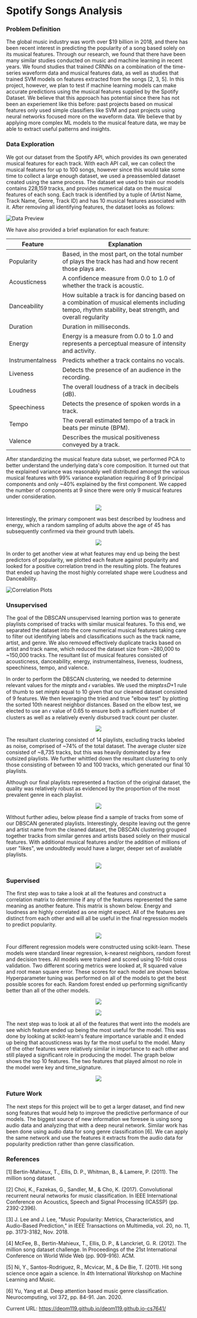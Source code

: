 # Spotify Songs Analysis

### Problem Definition

The global music industry was worth over $19 billion in 2018, and there has been recent interest in predicting the popularity of a song based solely on its musical features. Through our research, we found that there have been many similar studies conducted on music and machine learning in recent years. We found studies that trained CRNNs on a combination of the time-series waveform data and musical features data, as well as studies that trained SVM models on features extracted from the songs [2, 3, 5]. In this project, however, we plan to test if machine learning models can make accurate predictions using the musical features supplied by the Spotify Dataset. We believe that this approach has potential since there has not been an experiement like this before: past projects based on musical features only used simple classifiers like SVM and past projects using neural networks focused more on the waveform data. We believe that by applying more complex ML models to the musical feature data, we may be able to extract useful patterns and insights.


### Data Exploration

We got our dataset from the Spotify API, which provides its own generated musical features for each track. With each API call, we can collect the musical features for up to 100 songs, however since this would take some time to collect a large enough dataset, we used a preassembled dataset created using the same process. The dataset we used to train our models contains 228,159 tracks, and provides numerical data on the musical features of each song. Each track is identified by a tuple of (Artist Name, Track Name, Genre, Track ID) and has 10 musical features associated with it. After removing all identifying features, the dataset looks as follows:


![Data Preview](data_head.png)


We have also provided a brief explanation for each feature:


| Feature          | Explanation                                                                                                                                             |
|------------------|---------------------------------------------------------------------------------------------------------------------------------------------------------|
| Popularity       | Based, in the most part, on the total number of plays the track has had and how recent those plays are.                                                 |
| Acousticness     | A confidence measure from 0.0 to 1.0 of whether the track is acoustic.                                                                                  |
| Danceability     | How suitable a track is for dancing based on a combination of musical elements including tempo, rhythm stability, beat strength, and overall regularity |
| Duration         | Duration in milliseconds.                                                                                                                               |
| Energy           | Energy is a measure from 0.0 to 1.0 and represents a perceptual measure of intensity and activity.                                                      |
| Instrumentalness | Predicts whether a track contains no vocals.                                                                                                            |
| Liveness         | Detects the presence of an audience in the recording.                                                                                                   |
| Loudness         | The overall loudness of a track in decibels (dB).                                                                                                       |
| Speechiness      | Detects the presence of spoken words in a track.                                                                                                        |
| Tempo            | The overall estimated tempo of a track in beats per minute (BPM).                                                                                       |
| Valence          | Describes the musical positiveness conveyed by a track.   


After standardizing the musical feature data subset, we performed PCA to better understand the underlying data's core composition. It turned out that the explained variance was reasonably well distributed amongst the various musical features with 99% variance explanation requiring 8 of 9 principal components and only ~40% explained by the first component. We capped the number of components at 9 since there were only 9 musical features under consideration. 

<p align="center"> 
<img src="dbscan_images/musical_feature_pca_explained_variance.png">
</p>

Interestingly, the primary component was best described by loudness and energy, which a random sampling of adults above the age of 45 has subsequently confirmed via their ground truth labels.

<p align="center"> 
<img src="dbscan_images/pca_feature_weights.png">
</p>

In order to get another view at what features may end up being the best predictors of popularity, we plotted each feature against popularity and looked for a positive correlation trend in the resulting plots. The features that ended up having the most highly correlated shape were Loudness and Danceability.

![Correlation Plots](corr_plots.png)


### Unsupervised

The goal of the DBSCAN unsupervised learning portion was to generate playlists comprised of tracks with similar musical features. To this end, we separated the dataset into the core numerical musical features taking care to filter out identifying labels and classifications such as the track name, artist, and genre. We also removed effectively duplicate tracks based on artist and track name, which reduced the dataset size from ~280,000 to ~150,000 tracks. The resultant list of musical features consisted of acousticness, danceability, energy, instrumentalness, liveness, loudness, speechiness, tempo, and valence.

In order to perform the DBSCAN clustering, we needed to determine relevant values for the  𝑚𝑖𝑛𝑝𝑡𝑠  and  𝜖  variables. We used the  𝑚𝑖𝑛𝑝𝑡𝑠≤𝐷+1  rule of thumb to set  𝑚𝑖𝑛𝑝𝑡𝑠  equal to 10 given that our cleaned dataset consisted of 9 features. We then leveraging the tried and true "elbow test" by plotting the sorted 10th nearest neighbor distances. Based on the elbow test, we elected to use an  𝜖  value of 0.65 to ensure both a sufficient number of clusters as well as a relatively evenly disbursed track count per cluster.

<p align="center"> 
<img src="dbscan_images/knn_distance.png">
</p>

The resultant clustering consisted of 14 playlists, excluding tracks labeled as noise, comprised of ~74% of the total dataset. The average cluster size consisted of ~8,735 tracks, but this was heavily dominated by a few outsized playlists. We further whittled down the resultant clustering to only those consisting of between 10 and 100 tracks, which generated our final 10 playlists.

Although our final playlists represented a fraction of the original dataset, the quality was relatively robust as evidenced by the proportion of the most prevalent genre in each playlist.

<p align="center"> 
<img src="dbscan_images/genre_distribution.png">
</p>

Without further adieu, below please find a sample of tracks from some of our DBSCAN generated playlists. Interestingly, despite leaving out the genre and artist name from the cleaned dataset, the DBSCAN clustering grouped together tracks from similar genres and artists based solely on their musical features. With additional musical features and/or the addition of millions of user "likes", we undoubtedly would have a larger, deeper set of available playlists.

<p align="center"> 
<img src="dbscan_images/playlists_v2.PNG">
</p>

### Supervised

The first step was to take a look at all the features and construct a correlation matrix
to determine if any of the features represented the same meaning as another feature. This matrix is shown below. Energy and loudness are highly correlated as one might expect. All of the features are distinct from each other and will all be useful in the final regression models to predict popularity.

<p align="center"> 
<img src="images/correlation_matrix.PNG">
</p>

Four different regression models were constructed using scikit-learn. These models were 
standard linear regression, k-nearest neighbors, random forest and decision trees. All models were trained and scored using 10-fold cross validation. Two different scoring metrics were looked at, R squared value and root mean square error. These scores for each model are shown below. Hyperparameter tuning was performed on all of the models to get the best possible scores for each. Random forest ended up performing significantly better than all of the other models. 

<p align="center"> 
<img src="images/r2_bar_plot.png">
</p>

<p align="center"> 
<img src="images/rmse_bar_plot.png">
</p>

The next step was to look at all of the features that went into the models are see which feature ended up being the most useful for the model. This was done by looking at scikit-learn's feature importance variable and it ended up being that acousticness was by far the most useful to the model. Many of the other features were relatively similar in importance to each other and still played a significant role in producing the model. The graph below shows the top 10 features. The two features that played almost no role in the model were key and time_signature. 

<p align="center"> 
<img src="images/feature_importances_random_forest.png">
</p>

### Future Work

The next steps for this project will be to get a larger dataset, and find new song features that would help to improve the predictive performance of our models. The biggest source of new information we foresee is using song audio data and analyzing that with a deep neural network. Similar work has been done using audio data for song genre classification [6]. We can apply the same network and use the features it extracts from the audio data for popularity prediction rather than genre classification. 


### References

[1] Bertin-Mahieux, T., Ellis, D. P., Whitman, B., & Lamere, P. (2011). The million song dataset.

[2] Choi, K., Fazekas, G., Sandler, M., & Cho, K. (2017). Convolutional recurrent neural
networks for music classification. In IEEE International Conference on Acoustics,
Speech and Signal Processing (ICASSP) (pp. 2392-2396).

[3] J. Lee and J. Lee, "Music Popularity: Metrics, Characteristics, and Audio-Based Prediction," in IEEE Transactions on Multimedia, vol. 20, no. 11, pp. 3173-3182, Nov. 2018.

[4] McFee, B., Bertin-Mahieux, T., Ellis, D. P., & Lanckriet, G. R. (2012). The million song dataset challenge. In Proceedings of the 21st International Conference on World Wide 
Web (pp. 909-916). ACM.

[5] Ni, Y., Santos-Rodriguez, R., Mcvicar, M., & De Bie, T. (2011). Hit song science 
once again a science. In 4th International Workshop on Machine Learning and Music.

[6] Yu, Yang et al. Deep attention based music genre classification. Neurocomputing, vol 372, pp. 84-91.  Jan. 2020.


Current URL: https://deom119.github.io/deom119.github.io-cs7641/
